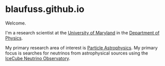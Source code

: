 # blaufuss.github.io


Welcome.

I'm a research scientist at the [University of Maryland](www.umd.edu) in the [Department of Physics](www.physics.umd.edu).  

My primary research area of interest is [Particle Astrophysics](https://en.wikipedia.org/wiki/Astroparticle_physics). My primary focus is searches for neutrinos from astrophysical sources using the [IceCube Neutrino Observatory](icecube.wisc.edu).  
